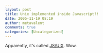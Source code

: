 ```yaml
---
layout: post
title: Unix implemented inside Javascript?!
date: 2005-11-19 08:19
author: metavalent
comments: true
categories: [Uncategorized]
---
```

Apparently, it's called <a href="http://www.masswerk.at/jsuix/">JS/UIX</a>.  Wow.
